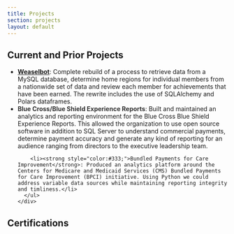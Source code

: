 ```yaml
---
title: Projects
section: projects
layout: default
---
```


<div class="hfeed">

  <div class="hentry post project-batch-title">
    <h2>Current and Prior Projects</h2>
  </div>

  <div class="hentry post">
    <div class="entry-summary">
      <ul class="project-list">
        <li><strong style="color:#333;"><a href="https://github.com/F3Nation-Community/weaselbot">Weaselbot</a></strong>: Complete rebuild of a process to 
        retrieve data from a MySQL database, determine home regions for individual members from a nationwide set of data and review each member for
        achievements that have been earned. The rewrite includes the use of SQLAlchemy and Polars dataframes. 
        </li>
        <li><strong style="color:#333;">Blue Cross/Blue Shield Experience Reports</strong>: Built and maintained an analytics and reporting environment for the Blue Cross Blue Shield Experience Reports. This allowed the organization to use open source software in addition to SQL Server to understand commercial payments, determine payment accuracy and generate any kind of reporting for an audience ranging from directors to the executive leadership team.</li>

        <li><strong style="color:#333;">Bundled Payments for Care Improvement</strong>: Produced an analytics platform around the Centers for Medicare and Medicaid Services (CMS) Bundled Payments for Care Improvement (BPCI) initiative. Using Python we could address variable data sources while maintaining reporting integrity and timliness.</li>
      </ul>
    </div>
  </div>

  <div class="hentry post project-batch-title">
    <h2>Certifications</h2>
  </div>

  <div data-iframe-width="150" data-iframe-height="270" data-share-badge-id="51a66dd8-846d-4bcb-8a6d-d52d6a5a97d1" data-share-badge-host="https://www.credly.com"></div><script type="text/javascript" async src="//cdn.credly.com/assets/utilities/embed.js"></script>

  <div data-iframe-width="150" data-iframe-height="270" data-share-badge-id="e5a2dbd1-36d0-412f-b584-c5b9eaa0e77a" data-share-badge-host="https://www.credly.com"></div><script type="text/javascript" async src="//cdn.credly.com/assets/utilities/embed.js"></script>

  <div data-iframe-width="150" data-iframe-height="270" data-share-badge-id="17c6eb34-817e-4b01-bd36-0f4e1f89710d" data-share-badge-host="https://www.credly.com"></div><script type="text/javascript" async src="//cdn.credly.com/assets/utilities/embed.js"></script>

  <div data-iframe-width="150" data-iframe-height="270" data-share-badge-id="b71791e4-19b1-4aaf-a8a3-2742f995b443" data-share-badge-host="https://www.credly.com"></div><script type="text/javascript" async src="//cdn.credly.com/assets/utilities/embed.js"></script>


</div>